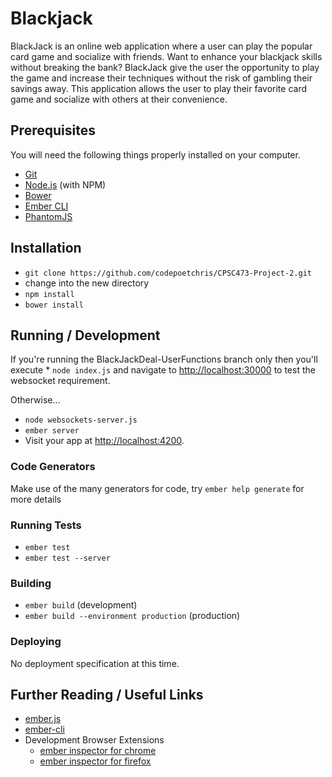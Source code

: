# Blackjack

BlackJack is an online web application where a user can play the popular card game and socialize with friends.
Want to enhance your blackjack skills without breaking the bank?
BlackJack give the user the opportunity to play the game and increase their techniques without the risk of gambling their savings away.
This application allows the user to play their favorite card game and socialize with others at their convenience.  

## Prerequisites

You will need the following things properly installed on your computer.

* [Git](http://git-scm.com/)
* [Node.js](http://nodejs.org/) (with NPM)
* [Bower](http://bower.io/)
* [Ember CLI](http://ember-cli.com/)
* [PhantomJS](http://phantomjs.org/)

## Installation

* `git clone https://github.com/codepoetchris/CPSC473-Project-2.git`
* change into the new directory
* `npm install`
* `bower install`

## Running / Development

If you're running the BlackJackDeal-UserFunctions branch only then you'll execute * `node index.js` and navigate to [http://localhost:30000](http://localhost:30000) to test the websocket requirement.

Otherwise...

* `node websockets-server.js`
* `ember server`
* Visit your app at [http://localhost:4200](http://localhost:4200).

### Code Generators

Make use of the many generators for code, try `ember help generate` for more details

### Running Tests

* `ember test`
* `ember test --server`

### Building

* `ember build` (development)
* `ember build --environment production` (production)

### Deploying

No deployment specification at this time.

## Further Reading / Useful Links

* [ember.js](http://emberjs.com/)
* [ember-cli](http://ember-cli.com/)
* Development Browser Extensions
  * [ember inspector for chrome](https://chrome.google.com/webstore/detail/ember-inspector/bmdblncegkenkacieihfhpjfppoconhi)
  * [ember inspector for firefox](https://addons.mozilla.org/en-US/firefox/addon/ember-inspector/)
